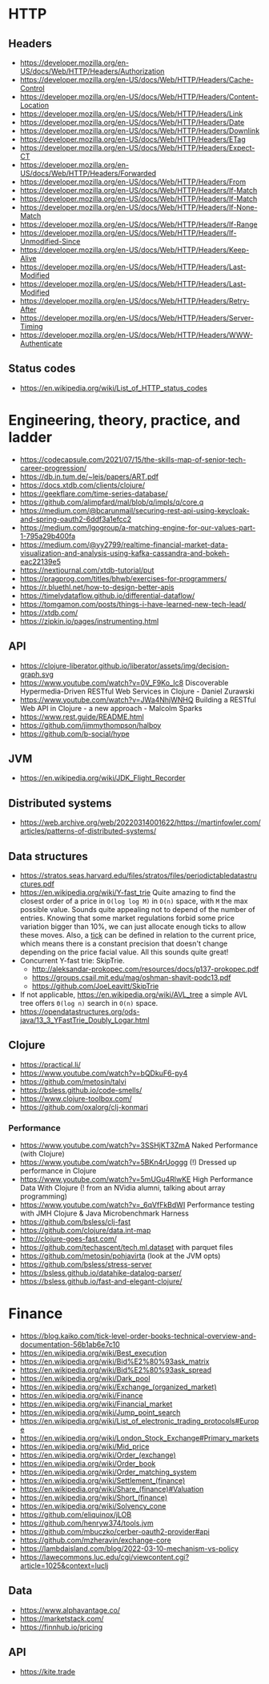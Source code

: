 # HTTP

## Headers

- https://developer.mozilla.org/en-US/docs/Web/HTTP/Headers/Authorization
- https://developer.mozilla.org/en-US/docs/Web/HTTP/Headers/Cache-Control
- https://developer.mozilla.org/en-US/docs/Web/HTTP/Headers/Content-Location
- https://developer.mozilla.org/en-US/docs/Web/HTTP/Headers/Link
- https://developer.mozilla.org/en-US/docs/Web/HTTP/Headers/Date
- https://developer.mozilla.org/en-US/docs/Web/HTTP/Headers/Downlink
- https://developer.mozilla.org/en-US/docs/Web/HTTP/Headers/ETag
- https://developer.mozilla.org/en-US/docs/Web/HTTP/Headers/Expect-CT
- https://developer.mozilla.org/en-US/docs/Web/HTTP/Headers/Forwarded
- https://developer.mozilla.org/en-US/docs/Web/HTTP/Headers/From
- https://developer.mozilla.org/en-US/docs/Web/HTTP/Headers/If-Match
- https://developer.mozilla.org/en-US/docs/Web/HTTP/Headers/If-Match
- https://developer.mozilla.org/en-US/docs/Web/HTTP/Headers/If-None-Match
- https://developer.mozilla.org/en-US/docs/Web/HTTP/Headers/If-Range
- https://developer.mozilla.org/en-US/docs/Web/HTTP/Headers/If-Unmodified-Since
- https://developer.mozilla.org/en-US/docs/Web/HTTP/Headers/Keep-Alive
- https://developer.mozilla.org/en-US/docs/Web/HTTP/Headers/Last-Modified
- https://developer.mozilla.org/en-US/docs/Web/HTTP/Headers/Last-Modified
- https://developer.mozilla.org/en-US/docs/Web/HTTP/Headers/Retry-After
- https://developer.mozilla.org/en-US/docs/Web/HTTP/Headers/Server-Timing
- https://developer.mozilla.org/en-US/docs/Web/HTTP/Headers/WWW-Authenticate

## Status codes

- https://en.wikipedia.org/wiki/List_of_HTTP_status_codes

# Engineering, theory, practice, and ladder

- https://codecapsule.com/2021/07/15/the-skills-map-of-senior-tech-career-progression/
- https://db.in.tum.de/~leis/papers/ART.pdf
- https://docs.xtdb.com/clients/clojure/
- https://geekflare.com/time-series-database/
- https://github.com/alimpfard/mal/blob/q/impls/q/core.q
- https://medium.com/@bcarunmail/securing-rest-api-using-keycloak-and-spring-oauth2-6ddf3a1efcc2
- https://medium.com/lgogroup/a-matching-engine-for-our-values-part-1-795a29b400fa
- https://medium.com/@yy2799/realtime-financial-market-data-visualization-and-analysis-using-kafka-cassandra-and-bokeh-eac22139e5
- https://nextjournal.com/xtdb-tutorial/put
- https://pragprog.com/titles/bhwb/exercises-for-programmers/
- https://r.bluethl.net/how-to-design-better-apis
- https://timelydataflow.github.io/differential-dataflow/
- https://tomgamon.com/posts/things-i-have-learned-new-tech-lead/
- https://xtdb.com/
- https://zipkin.io/pages/instrumenting.html

## API

- https://clojure-liberator.github.io/liberator/assets/img/decision-graph.svg
- https://www.youtube.com/watch?v=0V_F9Ko_Ic8 Discoverable Hypermedia-Driven RESTful Web Services in Clojure - Daniel Zurawski
- https://www.youtube.com/watch?v=JWa4NhjWNHQ Building a RESTful Web API in Clojure - a new approach - Malcolm Sparks
- https://www.rest.guide/README.html
- https://github.com/jimmythompson/halboy
- https://github.com/b-social/hype

## JVM

- https://en.wikipedia.org/wiki/JDK_Flight_Recorder

## Distributed systems

- https://web.archive.org/web/20220314001622/https://martinfowler.com/articles/patterns-of-distributed-systems/

## Data structures

- https://stratos.seas.harvard.edu/files/stratos/files/periodictabledatastructures.pdf
- https://en.wikipedia.org/wiki/Y-fast_trie Quite amazing to find the
  closest order of a price in `O(log log M)` in `O(n)` space, with `M`
  the max possible value. Sounds quite appealing not to depend of the
  number of entries. Knowing that some market regulations forbid some
  price variation bigger than 10%, we can just allocate enough ticks
  to allow these moves. Also, a
  [tick](https://en.wikipedia.org/wiki/Tick_size) can be defined in
  relation to the current price, which means there is a constant
  precision that doesn't change depending on the price facial
  value. All this sounds quite great!
- Concurrent Y-fast trie: SkipTrie.
  - http://aleksandar-prokopec.com/resources/docs/p137-prokopec.pdf
  - https://groups.csail.mit.edu/mag/oshman-shavit-podc13.pdf
  - https://github.com/JoeLeavitt/SkipTrie
- If not applicable, https://en.wikipedia.org/wiki/AVL_tree a simple
  AVL tree offers `Θ(log n)` search in `O(n)` space.
- https://opendatastructures.org/ods-java/13_3_YFastTrie_Doubly_Logar.html

## Clojure

- https://practical.li/
- https://www.youtube.com/watch?v=bQDkuF6-py4
- https://github.com/metosin/talvi
- https://bsless.github.io/code-smells/
- https://www.clojure-toolbox.com/
- https://github.com/oxalorg/clj-konmari

### Performance

- https://www.youtube.com/watch?v=3SSHjKT3ZmA Naked Performance (with Clojure)
- https://www.youtube.com/watch?v=5BKn4rUoggg (!) Dressed up performance in Clojure
- https://www.youtube.com/watch?v=5mUGu4RlwKE High Performance Data With Clojure (! from an NVidia alumni, talking about array programming)
- https://www.youtube.com/watch?v=_6qVfFkBdWI Performance testing with JMH Clojure & Java Microbenchmark Harness
- https://github.com/bsless/clj-fast
- https://github.com/clojure/data.int-map
- http://clojure-goes-fast.com/
- https://github.com/techascent/tech.ml.dataset with parquet files
- https://github.com/metosin/pohjavirta (look at the JVM opts)
- https://github.com/bsless/stress-server
- https://bsless.github.io/datahike-datalog-parser/
- https://bsless.github.io/fast-and-elegant-clojure/

# Finance

- https://blog.kaiko.com/tick-level-order-books-technical-overview-and-documentation-56b1ab6e7c10
- https://en.wikipedia.org/wiki/Best_execution
- https://en.wikipedia.org/wiki/Bid%E2%80%93ask_matrix
- https://en.wikipedia.org/wiki/Bid%E2%80%93ask_spread
- https://en.wikipedia.org/wiki/Dark_pool
- https://en.wikipedia.org/wiki/Exchange_(organized_market)
- https://en.wikipedia.org/wiki/Finance
- https://en.wikipedia.org/wiki/Financial_market
- https://en.wikipedia.org/wiki/Jump_point_search
- https://en.wikipedia.org/wiki/List_of_electronic_trading_protocols#Europe
- https://en.wikipedia.org/wiki/London_Stock_Exchange#Primary_markets
- https://en.wikipedia.org/wiki/Mid_price
- https://en.wikipedia.org/wiki/Order_(exchange)
- https://en.wikipedia.org/wiki/Order_book
- https://en.wikipedia.org/wiki/Order_matching_system
- https://en.wikipedia.org/wiki/Settlement_(finance)
- https://en.wikipedia.org/wiki/Share_(finance)#Valuation
- https://en.wikipedia.org/wiki/Short_(finance)
- https://en.wikipedia.org/wiki/Solvency_cone
- https://github.com/eliquinox/jLOB
- https://github.com/henryw374/tools.jvm
- https://github.com/mbuczko/cerber-oauth2-provider#api
- https://github.com/mzheravin/exchange-core
- https://lambdaisland.com/blog/2022-03-10-mechanism-vs-policy
- https://lawecommons.luc.edu/cgi/viewcontent.cgi?article=1025&context=luclj

## Data

- https://www.alphavantage.co/
- https://marketstack.com/
- https://finnhub.io/pricing

## API

- https://kite.trade
